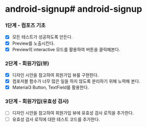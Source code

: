 # android-signup# android-signup

### 1단계 - 컴포즈 기초

- [x] 모든 테스트가 성공하도록 만든다.
- [x] Preview를 노출시킨다.
- [x] Preview의 interactive 모드를 활용하여 버튼을 클릭해본다.

### 2단계 - 회원가입(뷰)

- [x] 디자인 시안을 참고하여 회원가입 뷰를 구현한다.
- [x] 컴포저블 함수가 너무 많은 일을 하지 않도록 분리하기 위해 노력해 본다.
- [x] Material3 Button, TextField를 활용한다.

### 3단계 - 회원가입(유효성 검사)

- [ ] 디자인 시안을 참고하여 회원가입 뷰에 유효성 검사 로직을 추가한다.
- [ ] 유효성 검사 로직에 대한 테스트 코드를 추가한다.